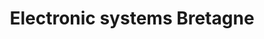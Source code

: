 ---
title: "Electronic systems Bretagne"
url: /meyrin/electronic-systems-bretagne/
shop: électronique
---
